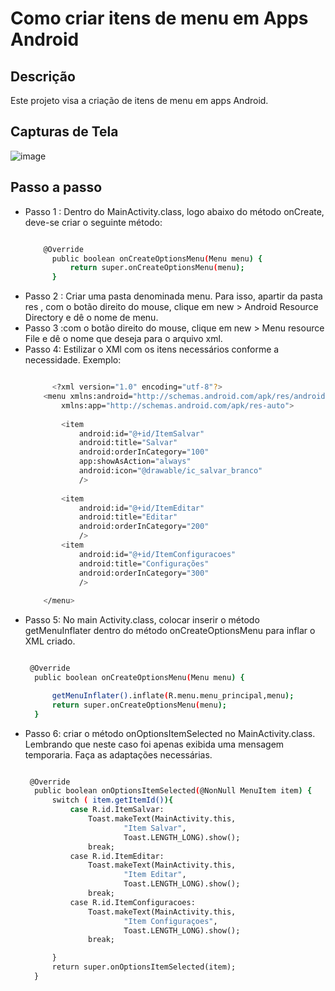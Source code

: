 # Como criar itens de menu em Apps Android

## Descrição

Este projeto visa a criação de itens de menu em apps Android. 

## Capturas de Tela

![image](https://github.com/AnnaKarolineNunes/CriandoItensDeMenu-/assets/101477642/bb4d639f-ea18-440c-b574-760b260e48dd)

## Passo a passo

- Passo 1 : Dentro do MainActivity.class, logo abaixo do método onCreate, deve-se criar o seguinte método:
  ```bash

      @Override
        public boolean onCreateOptionsMenu(Menu menu) {
            return super.onCreateOptionsMenu(menu);
        }
  
- Passo 2 : Criar uma pasta denominada menu. Para isso, apartir da pasta res , com o botão direito do mouse,  clique em  new > Android Resource Directory e dê o nome de menu.
- Passo 3 :com o botão direito do mouse, clique em new > Menu resource File e dê o nome que deseja para o arquivo xml.
- Passo 4: Estilizar o XMl com os itens necessários conforme a necessidade. Exemplo: 
  ```bash

        <?xml version="1.0" encoding="utf-8"?>
      <menu xmlns:android="http://schemas.android.com/apk/res/android"
          xmlns:app="http://schemas.android.com/apk/res-auto">
      
          <item
              android:id="@+id/ItemSalvar"
              android:title="Salvar"
              android:orderInCategory="100"
              app:showAsAction="always"
              android:icon="@drawable/ic_salvar_branco"
              />
      
          <item
              android:id="@+id/ItemEditar"
              android:title="Editar"
              android:orderInCategory="200"
              />
          <item
              android:id="@+id/ItemConfiguracoes"
              android:title="Configurações"
              android:orderInCategory="300"
              />
      
      </menu>
  
- Passo 5: No main Activity.class, colocar inserir o método getMenuInflater dentro do método onCreateOptionsMenu para inflar o XML criado.
  ```bash
  
   @Override
    public boolean onCreateOptionsMenu(Menu menu) {
  
        getMenuInflater().inflate(R.menu.menu_principal,menu);
        return super.onCreateOptionsMenu(menu);
    }
  
- Passo 6: criar o método onOptionsItemSelected no MainActivity.class. Lembrando que neste caso foi apenas exibida uma mensagem temporaria. Faça as adaptações necessárias. 
  ```bash

   @Override
    public boolean onOptionsItemSelected(@NonNull MenuItem item) {
        switch ( item.getItemId()){
            case R.id.ItemSalvar:
                Toast.makeText(MainActivity.this,
                        "Item Salvar",
                        Toast.LENGTH_LONG).show();
                break;
            case R.id.ItemEditar:
                Toast.makeText(MainActivity.this,
                        "Item Editar",
                        Toast.LENGTH_LONG).show();
                break;
            case R.id.ItemConfiguracoes:
                Toast.makeText(MainActivity.this,
                        "Item Configuraçoes",
                        Toast.LENGTH_LONG).show();
                break;

        }
        return super.onOptionsItemSelected(item);
    }
